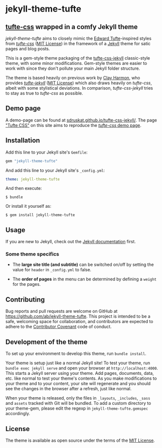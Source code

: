 # jekyll-theme-tufte

## [tufte-css](https://github.com/edwardtufte/tufte-css) wrapped in a comfy Jekyll theme

*jekyll-theme-tufte* aims to closely mimic the [Edward Tufte](https://www.edwardtufte.com/tufte/)-inspired styles from [*tufte-css*](https://github.com/edwardtufte/tufte-css) ([MIT License](https://github.com/edwardtufte/tufte-css/blob/gh-pages/LICENSE)) in the framework of a [Jekyll](http://jekyllrb.com/) theme for satic pages and blog posts.

This is a gem-style theme packaging of the [tufte-css-jekyll](https://github.com/sdruskat/tufte-css-jekyll) classic-style theme, with some minor modifications. Gem-style themes are easier to work with since they don't pollute your main Jekyll folder structure.

The theme is based heavily on previous work by [Clay Harmon](http://www.clayharmon.com/), who provides [*tufte-jekyll*](https://github.com/clayh53/tufte-jekyll) ([MIT License](https://github.com/clayh53/tufte-jekyll/blob/master/LICENSE)) which also draws heavily on *tufte-css*, albeit with some stylistical deviations. In comparison, *tufte-css-jekyll* tries to stay as true to *tufte-css* as possible.

## Demo page

A demo-page can be found at [sdruskat.github.io/tufte-css-jekyll/](https://sdruskat.github.io/tufte-css-jekyll/). The page ["Tufte CSS"](https://sdruskat.github.io/tufte-css-jekyll/page/) on this site aims to reproduce the [*tufte-css* demo page](https://edwardtufte.github.io/tufte-css/).

## Installation

Add this line to your Jekyll site's `Gemfile`:

```ruby
gem "jekyll-theme-tufte"
```

And add this line to your Jekyll site's `_config.yml`:

```yaml
theme: jekyll-theme-tufte
```

And then execute:

    $ bundle

Or install it yourself as:

    $ gem install jekyll-theme-tufte

## Usage

If you are new to Jekyll, check out the [Jekyll documentation](https://jekyllrb.com/docs/home/) first.

### Some theme specifics

- The **large site title (and subtitle)** can be switched on/off by setting the value for `header` in `_config.yml` to false.

- The **order of pages** in the menu can be determined by defining a `weight` for the pages.

## Contributing

Bug reports and pull requests are welcome on GitHub at https://github.com/ab/jekyll-theme-tufte. This project is intended to be a safe, welcoming space for collaboration, and contributors are expected to adhere to the [Contributor Covenant](https://www.contributor-covenant.org/) code of conduct.

## Development of the theme

To set up your environment to develop this theme, run `bundle install`.

Your theme is setup just like a normal Jekyll site! To test your theme, run `bundle exec jekyll serve` and open your browser at `http://localhost:4000`. This starts a Jekyll server using your theme. Add pages, documents, data, etc. like normal to test your theme's contents. As you make modifications to your theme and to your content, your site will regenerate and you should see the changes in the browser after a refresh, just like normal.

When your theme is released, only the files in `_layouts`, `_includes`, `_sass` and `assets` tracked with Git will be bundled.
To add a custom directory to your theme-gem, please edit the regexp in `jekyll-theme-tufte.gemspec` accordingly.

## License

The theme is available as open source under the terms of the [MIT License](https://opensource.org/licenses/MIT).
